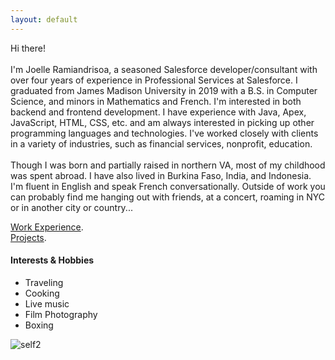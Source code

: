 ```yaml
---
layout: default
---
```


<!--Text can be **bold**, _italic_, or ~~strikethrough~~.-->

Hi there! <br><br>
    I'm Joelle Ramiandrisoa, a seasoned Salesforce developer/consultant with over four years of experience in Professional Services at Salesforce.
    I graduated from James Madison University in 2019 with a B.S. in Computer Science, and minors in Mathematics and French. 
    I'm interested in both backend and frontend development. I have experience with Java, Apex, JavaScript, HTML, CSS, etc. and am always interested in picking up other programming languages and technologies. I've worked closely with clients in a variety of industries, such as financial services, nonprofit, education.<br><br>
    Though I was born and partially raised in northern VA, most of my childhood was spent abroad. I have also lived in Burkina Faso, India, and Indonesia. I'm fluent in English and speak French conversationally. Outside of work you can probably find me hanging out with friends, at a concert, roaming in NYC or in another city or country...

[Work Experience](./work-experience.html). <br>
[Projects](./projects.html). <br>

#### Interests & Hobbies

*   Traveling
*   Cooking
*   Live music
*   Film Photography
*   Boxing

![self2](https://github.com/joellenr/joellenr.github.io/assets/156103115/e5de9493-b95e-4921-ae7e-42d621d3b6aa)

